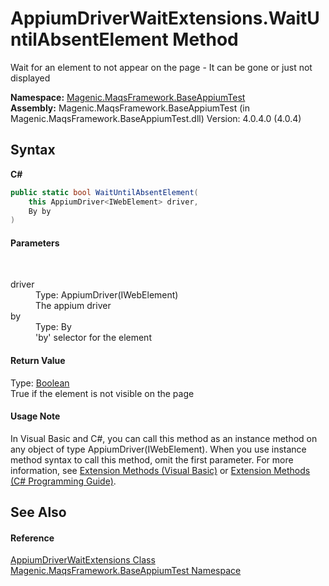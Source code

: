 # AppiumDriverWaitExtensions.WaitUntilAbsentElement Method 
 

Wait for an element to not appear on the page - It can be gone or just not displayed

**Namespace:**&nbsp;<a href="#/MAQS_4/Appium_AUTOGENERATED/Magenic-MaqsFramework-BaseAppiumTest_Namespace">Magenic.MaqsFramework.BaseAppiumTest</a><br />**Assembly:**&nbsp;Magenic.MaqsFramework.BaseAppiumTest (in Magenic.MaqsFramework.BaseAppiumTest.dll) Version: 4.0.4.0 (4.0.4)

## Syntax

**C#**<br />
``` C#
public static bool WaitUntilAbsentElement(
	this AppiumDriver<IWebElement> driver,
	By by
)
```


#### Parameters
&nbsp;<dl><dt>driver</dt><dd>Type: AppiumDriver(IWebElement)<br />The appium driver</dd><dt>by</dt><dd>Type: By<br />'by' selector for the element</dd></dl>

#### Return Value
Type: <a href="http://msdn2.microsoft.com/en-us/library/a28wyd50" target="_blank">Boolean</a><br />True if the element is not visible on the page

#### Usage Note
In Visual Basic and C#, you can call this method as an instance method on any object of type AppiumDriver(IWebElement). When you use instance method syntax to call this method, omit the first parameter. For more information, see <a href="http://msdn.microsoft.com/en-us/library/bb384936.aspx">Extension Methods (Visual Basic)</a> or <a href="http://msdn.microsoft.com/en-us/library/bb383977.aspx">Extension Methods (C# Programming Guide)</a>.

## See Also


#### Reference
<a href="#/MAQS_4/Appium_AUTOGENERATED/AppiumDriverWaitExtensions_Class">AppiumDriverWaitExtensions Class</a><br /><a href="#/MAQS_4/Appium_AUTOGENERATED/Magenic-MaqsFramework-BaseAppiumTest_Namespace">Magenic.MaqsFramework.BaseAppiumTest Namespace</a><br />